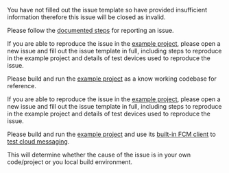 
You have not filled out the issue template so have provided insufficient information therefore this issue will be closed as invalid.

Please follow the [documented steps](https://github.com/dpa99c/cordova-plugin-firebasex?tab=readme-ov-file#reporting-a-bug-or-problem) for reporting an issue.

If you are able to reproduce the issue in the [example project](https://github.com/dpa99c/cordova-plugin-firebasex-test), please open a new issue and fill out the issue template in full, including steps to reproduce in the example project and details of test devices used to reproduce the issue.

Please build and run the [example project](https://github.com/dpa99c/cordova-plugin-firebasex-test) as a know working codebase for reference.


If you are able to reproduce the issue in the [example project](https://github.com/dpa99c/cordova-plugin-firebasex-test), please open a new issue and fill out the issue template in full, including steps to reproduce in the example project and details of test devices used to reproduce the issue.


Please build and run the [example project](https://github.com/dpa99c/cordova-plugin-firebasex-test) and use its [built-in FCM client](https://github.com/dpa99c/cordova-plugin-firebasex-test?tab=readme-ov-file#messaging-client) to [test cloud messaging](https://github.com/dpa99c/cordova-plugin-firebasex-test?tab=readme-ov-file#testing-cloud-messaging).

This will determine whether the cause of the issue is in your own code/project or you local build environment.